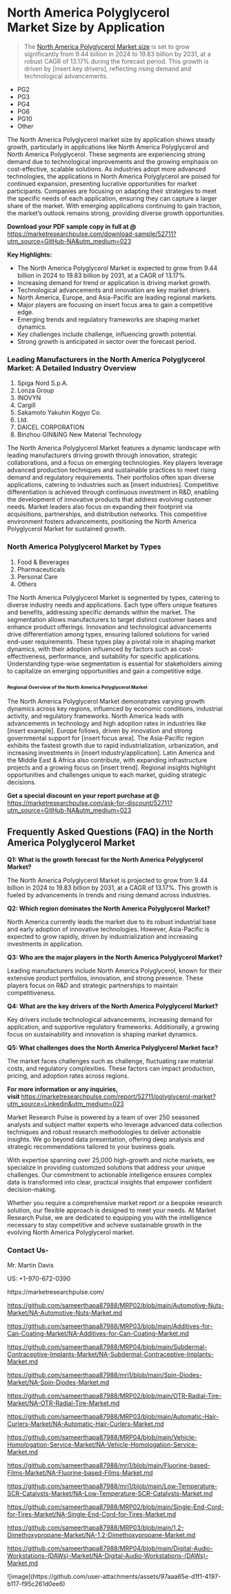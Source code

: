 <h1>North America Polyglycerol Market&nbsp;Size by Application</h1><blockquote><p>The <a href="https://marketresearchpulse.com/download-sample/52711?utm_source=GitHub-NA&amp;utm_medium=023">North America Polyglycerol Market size</a> is set to grow significantly from 9.44 billion in 2024 to 19.83 billion by 2031, at a robust CAGR of 13.17% during the forecast period. This growth is driven by [insert key drivers], reflecting rising demand and technological advancements.</p></blockquote><ul><li>PG2<li> PG3<li> PG4<li> PG6<li> PG10<li> Other</li></ul><p>The North America Polyglycerol market size by application shows steady growth, particularly in applications like North America Polyglycerol and North America Polyglycerol. These segments are experiencing strong demand due to technological improvements and the growing emphasis on cost-effective, scalable solutions. As industries adopt more advanced technologies, the applications in North America Polyglycerol are poised for continued expansion, presenting lucrative opportunities for market participants. Companies are focusing on adapting their strategies to meet the specific needs of each application, ensuring they can capture a larger share of the market. With emerging applications continuing to gain traction, the market’s outlook remains strong, providing diverse growth opportunities.</p><p><strong>Download your PDF sample copy in full at @ </strong><a href="https://marketresearchpulse.com/download-sample/52711?utm_source=GitHub-NA&amp;utm_medium=023">https://marketresearchpulse.com/download-sample/52711?utm_source=GitHub-NA&amp;utm_medium=023</a></p><p><strong>Key Highlights: </strong></p><ul><li>The North America Polyglycerol Market is expected to grow from 9.44 billion in 2024 to 19.83 billion by 2031, at a CAGR of 13.17%.</li><li>Increasing demand for trend or application is driving market growth.</li><li>Technological advancements and innovation are key market drivers.</li><li>North America, Europe, and Asia-Pacific are leading regional markets.</li><li>Major players are focusing on insert focus area to gain a competitive edge.</li><li>Emerging trends and regulatory frameworks are shaping market dynamics.</li><li>Key challenges include challenge, influencing growth potential.</li><li>Strong growth is anticipated in sector over the forecast period.</li></ul><h3>Leading Manufacturers in the North America Polyglycerol Market: A Detailed Industry Overview</h3><ol><li>Spiga Nord S.p.A.</li><li>Lonza Group</li><li>INOVYN</li><li>Cargill</li><li>Sakamoto Yakuhin Kogyo Co.</li><li>Ltd.</li><li>DAICEL CORPORATION</li><li>Binzhou GIN&ING New Material Technology</li></ol><div class="flex max-w-full flex-col flex-grow"><div class="min-h-8 text-message flex w-full flex-col items-end gap-2 whitespace-normal break-words [.text-message+&amp;]:mt-5" dir="auto" data-message-author-role="assistant" data-message-id="fd8432e4-4910-450d-b182-61b7bfb0a01f" data-message-model-slug="gpt-4o"><div class="flex w-full flex-col gap-1 empty:hidden first:pt-[3px]"><div class="markdown prose w-full break-words dark:prose-invert light"><p>The North America Polyglycerol Market features a dynamic landscape with leading manufacturers driving growth through innovation, strategic collaborations, and a focus on emerging technologies. Key players leverage advanced production techniques and sustainable practices to meet rising demand and regulatory requirements. Their portfolios often span diverse applications, catering to industries such as [insert industries]. Competitive differentiation is achieved through continuous investment in R&amp;D, enabling the development of innovative products that address evolving customer needs. Market leaders also focus on expanding their footprint via acquisitions, partnerships, and distribution networks. This competitive environment fosters advancements, positioning the North America Polyglycerol Market for sustained growth.</p></div></div></div></div><h3>North America Polyglycerol Market by Types</h3><ol><li>Food & Beverages<li> Pharmaceuticals<li> Personal Care<li> Others</li></ol><div class="flex max-w-full flex-col flex-grow"><div class="min-h-8 text-message flex w-full flex-col items-end gap-2 whitespace-normal break-words [.text-message+&amp;]:mt-5" dir="auto" data-message-author-role="assistant" data-message-id="084470be-0bb7-4664-bddf-5156b4f41249" data-message-model-slug="gpt-4o-mini"><div class="flex w-full flex-col gap-1 empty:hidden first:pt-[3px]"><div class="markdown prose w-full break-words dark:prose-invert light"><p>The North America Polyglycerol Market is segmented by types, catering to diverse industry needs and applications. Each type offers unique features and benefits, addressing specific demands within the market. The segmentation allows manufacturers to target distinct customer bases and enhance product offerings. Innovation and technological advancements drive differentiation among types, ensuring tailored solutions for varied end-user requirements. These types play a pivotal role in shaping market dynamics, with their adoption influenced by factors such as cost-effectiveness, performance, and suitability for specific applications. Understanding type-wise segmentation is essential for stakeholders aiming to capitalize on emerging opportunities and gain a competitive edge.</p></div></div></div></div><h3><span style="font-size: 11px;">Regional Overview of the North America Polyglycerol Market</span></h3><div class="flex max-w-full flex-col flex-grow"><div class="min-h-8 text-message flex w-full flex-col items-end gap-2 whitespace-normal break-words [.text-message+&amp;]:mt-5" dir="auto" data-message-author-role="assistant" data-message-id="e9038762-ce64-4e30-91c9-9bd413514231" data-message-model-slug="gpt-4o-mini"><div class="flex w-full flex-col gap-1 empty:hidden first:pt-[3px]"><div class="markdown prose w-full break-words dark:prose-invert light"><p>The North America Polyglycerol Market demonstrates varying growth dynamics across key regions, influenced by economic conditions, industrial activity, and regulatory frameworks. North America leads with advancements in technology and high adoption rates in industries like [insert example]. Europe follows, driven by innovation and strong governmental support for [insert focus area]. The Asia-Pacific region exhibits the fastest growth due to rapid industrialization, urbanization, and increasing investments in [insert industry/application]. Latin America and the Middle East &amp; Africa also contribute, with expanding infrastructure projects and a growing focus on [insert trend]. Regional insights highlight opportunities and challenges unique to each market, guiding strategic decisions.</p></div></div></div></div><p><strong>Get a special discount on your report purchase at @ </strong><a href="https://marketresearchpulse.com/ask-for-discount/52711?utm_source=GitHub-NA&amp;utm_medium=023">https://marketresearchpulse.com/ask-for-discount/52711?utm_source=GitHub-NA&amp;utm_medium=023</a></p><h2>Frequently Asked Questions (FAQ) in the North America Polyglycerol Market</h2><p><strong>Q1: What is the growth forecast for the North America Polyglycerol Market?</strong></p><p>The North America Polyglycerol Market is projected to grow from 9.44 billion in 2024 to 19.83 billion by 2031, at a CAGR of 13.17%. This growth is fueled by advancements in trends and rising demand across industries.</p><p><strong>Q2: Which region dominates the North America Polyglycerol Market?</strong></p><p>North America currently leads the market due to its robust industrial base and early adoption of innovative technologies. However, Asia-Pacific is expected to grow rapidly, driven by industrialization and increasing investments in application.</p><p><strong>Q3: Who are the major players in the North America Polyglycerol Market?</strong></p><p>Leading manufacturers include North America Polyglycerol, known for their extensive product portfolios, innovation, and strong presence. These players focus on R&amp;D and strategic partnerships to maintain competitiveness.</p><p><strong>Q4: What are the key drivers of the North America Polyglycerol Market?</strong></p><p>Key drivers include technological advancements, increasing demand for application, and supportive regulatory frameworks. Additionally, a growing focus on sustainability and innovation is shaping market dynamics.</p><p><strong>Q5: What challenges does the North America Polyglycerol Market face?</strong></p><p>The market faces challenges such as challenge, fluctuating raw material costs, and regulatory complexities. These factors can impact production, pricing, and adoption rates across regions.</p><p><strong>For more information or any inquiries, visit&nbsp;</strong><a href="https://marketresearchpulse.com/report/52711/polyglycerol-market?utm_source=Linkedin&utm_medium=023">https://marketresearchpulse.com/report/52711/polyglycerol-market?utm_source=Linkedin&utm_medium=023</a></p><p>Market Research Pulse is powered by a team of over 250 seasoned analysts and subject matter experts who leverage advanced data collection techniques and robust research methodologies to deliver actionable insights. We go beyond data presentation, offering deep analysis and strategic recommendations tailored to your business goals.</p><p>With expertise spanning over 25,000 high-growth and niche markets, we specialize in providing customized solutions that address your unique challenges. Our commitment to actionable intelligence ensures complex data is transformed into clear, practical insights that empower confident decision-making.</p><p>Whether you require a comprehensive market report or a bespoke research solution, our flexible approach is designed to meet your needs. At Market Research Pulse, we are dedicated to equipping you with the intelligence necessary to stay competitive and achieve sustainable growth in the evolving North America Polyglycerol market.</p><h3><strong>Contact Us-</strong></h3><p>Mr. Martin Davis</p><p>US: +1-970-672-0390</p><p>https://marketresearchpulse.com/</p><p><a href="https://github.com/sameerthapa87988/MRP02/blob/main/Automotive-Nuts-Market/NA-Automotive-Nuts-Market.md">https://github.com/sameerthapa87988/MRP02/blob/main/Automotive-Nuts-Market/NA-Automotive-Nuts-Market.md</a></p><p><a href="https://github.com/sameerthapa87988/MRP03/blob/main/Additives-for-Can-Coating-Market/NA-Additives-for-Can-Coating-Market.md">https://github.com/sameerthapa87988/MRP03/blob/main/Additives-for-Can-Coating-Market/NA-Additives-for-Can-Coating-Market.md</a></p><p><a href="https://github.com/sameerthapa87988/MRP04/blob/main/Subdermal-Contraceptive-Implants-Market/NA-Subdermal-Contraceptive-Implants-Market.md">https://github.com/sameerthapa87988/MRP04/blob/main/Subdermal-Contraceptive-Implants-Market/NA-Subdermal-Contraceptive-Implants-Market.md</a></p><p><a href="https://github.com/sameerthapa87988/mri1/blob/main/Spin-Diodes-Market/NA-Spin-Diodes-Market.md">https://github.com/sameerthapa87988/mri1/blob/main/Spin-Diodes-Market/NA-Spin-Diodes-Market.md</a></p><p><a href="https://github.com/sameerthapa87988/MRP02/blob/main/OTR-Radial-Tire-Market/NA-OTR-Radial-Tire-Market.md">https://github.com/sameerthapa87988/MRP02/blob/main/OTR-Radial-Tire-Market/NA-OTR-Radial-Tire-Market.md</a></p><p><a href="https://github.com/sameerthapa87988/MRP03/blob/main/Automatic-Hair-Curlers-Market/NA-Automatic-Hair-Curlers-Market.md">https://github.com/sameerthapa87988/MRP03/blob/main/Automatic-Hair-Curlers-Market/NA-Automatic-Hair-Curlers-Market.md</a></p><p><a href="https://github.com/sameerthapa87988/MRP04/blob/main/Vehicle-Homologation-Service-Market/NA-Vehicle-Homologation-Service-Market.md">https://github.com/sameerthapa87988/MRP04/blob/main/Vehicle-Homologation-Service-Market/NA-Vehicle-Homologation-Service-Market.md</a></p><p><a href="https://github.com/sameerthapa87988/mri1/blob/main/Fluorine-based-Films-Market/NA-Fluorine-based-Films-Market.md">https://github.com/sameerthapa87988/mri1/blob/main/Fluorine-based-Films-Market/NA-Fluorine-based-Films-Market.md</a></p><p><a href="https://github.com/sameerthapa87988/mri1/blob/main/Low-Temperature-SCR-Catalysts-Market/NA-Low-Temperature-SCR-Catalysts-Market.md">https://github.com/sameerthapa87988/mri1/blob/main/Low-Temperature-SCR-Catalysts-Market/NA-Low-Temperature-SCR-Catalysts-Market.md</a></p><p><a href="https://github.com/sameerthapa87988/MRP02/blob/main/Single-End-Cord-for-Tires-Market/NA-Single-End-Cord-for-Tires-Market.md">https://github.com/sameerthapa87988/MRP02/blob/main/Single-End-Cord-for-Tires-Market/NA-Single-End-Cord-for-Tires-Market.md</a></p><p><a href="https://github.com/sameerthapa87988/MRP03/blob/main/1,2-Dimethoxypropane-Market/NA-1,2-Dimethoxypropane-Market.md">https://github.com/sameerthapa87988/MRP03/blob/main/1,2-Dimethoxypropane-Market/NA-1,2-Dimethoxypropane-Market.md</a></p><p><a href="https://github.com/sameerthapa87988/MRP04/blob/main/Digital-Audio-Workstations-(DAWs)-Market/NA-Digital-Audio-Workstations-(DAWs)-Market.md">https://github.com/sameerthapa87988/MRP04/blob/main/Digital-Audio-Workstations-(DAWs)-Market/NA-Digital-Audio-Workstations-(DAWs)-Market.md</a></p>
![image](https://github.com/user-attachments/assets/97aaa65e-d1f1-4197-b117-f95c261d0ee6)
